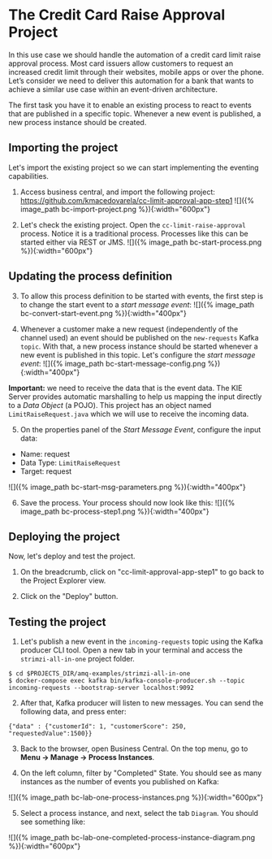 # The Credit Card Raise Approval Project

In this use case we should handle the automation of a credit card limit raise approval process. Most card issuers allow customers to request an increased credit limit through their websites, mobile apps or over the phone. Let’s consider we need to deliver this automation for a bank that wants to achieve a similar use case within an event-driven architecture.

The first task you have it to enable an existing process to react to events that are published in a specific topic. Whenever a new event is published, a new process instance should be created.

## Importing the project

Let's import the existing project so we can start implementing the eventing capabilities. 

1. Access business central, and import the following project: https://github.com/kmacedovarela/cc-limit-approval-app-step1
  ![]({% image_path bc-import-project.png %}){:width="600px"}

2. Let's check the existing project. Open the `cc-limit-raise-approval` process. Notice it is a traditional process. Processes like this can be started either via REST or JMS.
  ![]({% image_path bc-start-process.png %}){:width="600px"}

## Updating the process definition

3. To allow this process definition to be started with events, the first step is to change the start event to a *start message event*:
  ![]({% image_path bc-convert-start-event.png %}){:width="400px"}

4. Whenever a customer make a new request (independently of the channel used) an event should be published on the `new-requests` Kafka `topic`. With that, a new process instance should be started whenever a new event is published in this topic. Let's configure the *start message event*: 
  ![]({% image_path bc-start-message-config.png %}){:width="400px"}

  **Important:** we need to receive the data that is the event data. The KIE Server provides automatic marshalling to help us mapping the input directly to a _Data Object_ (a POJO). This project has an object named `LimitRaiseRequest.java` which we will use to receive the incoming data. 

5. On the properties panel of the _Start Message Event_, configure the input data:

  * Name: request
  * Data Type: `LimitRaiseRequest`
  * Target: request

  ![]({% image_path bc-start-msg-parameters.png %}){:width="400px"}

6. Save the process. Your process should now look like this:
  ![]({% image_path bc-process-step1.png %}){:width="400px"}

## Deploying the project

Now, let's deploy and test the project. 

1. On the breadcrumb, click on "cc-limit-approval-app-step1" to go back to the Project Explorer view.

2. Click on the "Deploy" button.

## Testing the project

1. Let's publish a new event in the `incoming-requests` topic using the Kafka producer CLI tool. Open a new tab in your terminal and access the `strimzi-all-in-one` project folder. 

  ~~~
  $ cd $PROJECTS_DIR/amq-examples/strimzi-all-in-one
  $ docker-compose exec kafka bin/kafka-console-producer.sh --topic incoming-requests --bootstrap-server localhost:9092
  ~~~

2. After that, Kafka producer will listen to new messages. You can send the following data, and press enter:

  ~~~
  {"data" : {"customerId": 1, "customerScore": 250, "requestedValue":1500}}
  ~~~

3. Back to the browser, open Business Central. On the top menu, go to **Menu -> Manage -> Process Instances**. 

4. On the left column, filter by "Completed" State. You should see as many instances as the number of events you published on Kafka:

  ![]({% image_path bc-lab-one-process-instances.png %}){:width="600px"}

5. Select a process instance, and next, select the tab `Diagram`. You should see something like: 

  ![]({% image_path bc-lab-one-completed-process-instance-diagram.png %}){:width="600px"}


